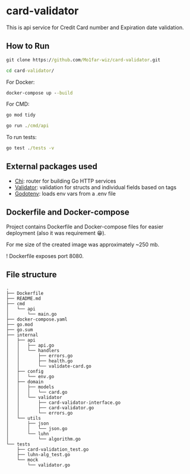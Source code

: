 # card-validator

This is api service for Credit Card number and Expiration date validation.

## How to Run

```cmd
git clone https://github.com/Mo1far-wiz/card-validator.git
```
```cmd
cd card-validator/
```
For Docker:
```cmd
docker-compose up --build
```
For CMD:
```cmd
go mod tidy
```
```cmd
go run ./cmd/api
```
To run tests:
```cmd
go test ./tests -v
```

## External packages used

- [Chi](https://pkg.go.dev/github.com/go-chi/chi/v5): router for building Go HTTP services
- [Validator](https://pkg.go.dev/github.com/go-playground/validator/v10@v10.23.0#section-readme): validation for structs and individual fields based on tags
- [Godotenv](https://pkg.go.dev/github.com/joho/godotenv): loads env vars from a .env file

## Dockerfile and Docker-compose

Project contains Dockerfile and Docker-compose files for easier deployment (also it was requirement 😁).

For me size of the created image was approximately ~250 mb.

! Dockerfile exposes port 8080.

## File structure
```
.
├── Dockerfile
├── README.md
├── cmd
│   └── api
│       └── main.go
├── docker-compose.yaml
├── go.mod
├── go.sum
├── internal
│   ├── api
│   │   ├── api.go
│   │   └── handlers
│   │       ├── errors.go
│   │       ├── health.go
│   │       └── validate-card.go
│   ├── config
│   │   └── env.go
│   ├── domain
│   │   ├── models
│   │   │   └── card.go
│   │   └── validator
│   │       ├── card-validator-interface.go
│   │       ├── card-validator.go
│   │       └── errors.go
│   └── utils
│       ├── json
│       │   └── json.go
│       └── luhn
│           └── algorithm.go
└── tests
    ├── card-validation_test.go
    ├── luhn-alg_test.go
    └── mock
        └── validator.go
```
